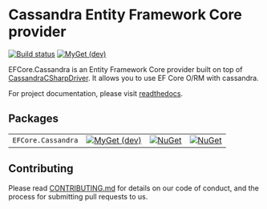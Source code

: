 # Cassandra Entity Framework Core provider

[![Build status](https://ci.appveyor.com/api/projects/status/jf8jb043a1m722jq?svg=true)](https://ci.appveyor.com/project/simpleidserver/efcore-cassandra)
[![MyGet (dev)](https://img.shields.io/myget/advance-ict/v/EFCore.Cassandra.svg)](https://www.myget.org/gallery/advance-ict)

EFCore.Cassandra is an Entity Framework Core provider built on top of [CassandraCSharpDriver](https://github.com/datastax/csharp-driver). It allows you to use EF Core O/RM with cassandra.

For project documentation, please visit [readthedocs](https://efcorecassandra.readthedocs.io/en/latest/).

## Packages

|                         			 						|      																															  																					|																																					|																																					|
| --------------------------------------------------------- | ----------------------------------------------------------------------------------------------------------------------------------------------------------------------------------------------------------------- | ------------------------------------------------------------------------------------------------------------------------------------------------- | ------------------------------------------------------------------------------------------------------------------------------------------------- |
| `EFCore.Cassandra` 			 						    | [![MyGet (dev)](https://img.shields.io/myget/advance-ict/v/EFCore.Cassandra.svg)](https://www.myget.org/feed/advance-ict/package/nuget/EFCore.Cassandra)												            | [![NuGet](https://img.shields.io/nuget/v/EFCore.Cassandra.svg)](https://nuget.org/packages/EFCore.Cassandra) 						            	| [![NuGet](https://img.shields.io/nuget/dt/EFCore.Cassandra.svg)](https://nuget.org/packages/EFCore.Cassandra) 	           						|

## Contributing

Please read [CONTRIBUTING.md](CONTRIBUTING.md) for details on our code of conduct, and the process for submitting pull requests to us.